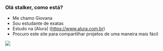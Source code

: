 ### Olá stalker, como está?

- Me chamo Giovana
- Sou estudante de exatas
- Estudo na [Alura] (https://www.alura.com.br)
- Procuro este site para compartilhar projetos de uma maneira mais fácil

![](https://media1.tenor.com/m/adgjMlP1ADQAAAAd/i-phonedo-last-of-us.gif)
